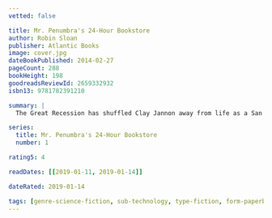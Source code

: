 ```yaml
---
vetted: false

title: Mr. Penumbra's 24-Hour Bookstore
author: Robin Sloan
publisher: Atlantic Books
image: cover.jpg
dateBookPublished: 2014-02-27
pageCount: 288
bookHeight: 198
goodreadsReviewId: 2659332932
isbn13: 9781782391210

summary: |
  The Great Recession has shuffled Clay Jannon away from life as a San Francisco web-design drone and into the aisles of Mr. Penumbra's 24-Hour Bookstore, but after a few days on the job, Clay discovers that the store is more curious than either its name or its gnomic owner might suggest. The customers are few, and they never seem to buy anything; instead, they "check out" large, obscure volumes from strange corners of the store. Suspicious, Clay engineers an analysis of the clientele's behavior, seeking help from his variously talented friends, but when they bring their findings to Mr. Penumbra, they discover the bookstore's secrets extend far beyond its walls.

series:
  title: Mr. Penumbra's 24-Hour Bookstore
  number: 1

rating5: 4

readDates: [[2019-01-11, 2019-01-14]]

dateRated: 2019-01-14

tags: [genre-science-fiction, sub-technology, type-fiction, form-paperback]
---
```

